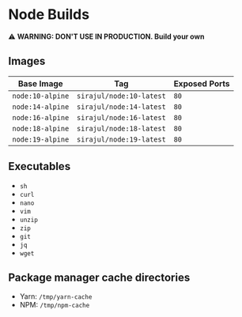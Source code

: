 # Node Builds

:warning: **WARNING: DON'T USE IN PRODUCTION. Build your own**

## Images

| Base Image       | Tag                      | Exposed Ports |
|------------------|--------------------------|---------------|
| `node:10-alpine` | `sirajul/node:10-latest` | `80`          |
| `node:14-alpine` | `sirajul/node:14-latest` | `80`          |
| `node:16-alpine` | `sirajul/node:16-latest` | `80`          |
| `node:18-alpine` | `sirajul/node:18-latest` | `80`          |
| `node:19-alpine` | `sirajul/node:19-latest` | `80`          |

## Executables

- `sh`
- `curl`
- `nano`
- `vim`
- `unzip`
- `zip`
- `git`
- `jq`
- `wget`

## Package manager cache directories

- Yarn: `/tmp/yarn-cache`
- NPM: `/tmp/npm-cache`

